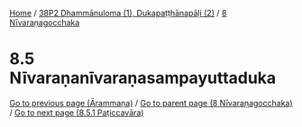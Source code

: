 
[Home](/) / [38P2 Dhammānuloma (1), Dukapaṭṭhānapāḷi (2)](../../38P2.md) / [8 Nīvaraṇagocchaka](../8.md)

# 8.5 Nīvaraṇanīvaraṇasampayuttaduka


[Go to previous page (Ārammaṇa)](8.4/8.4.7/8.4.7.1--4/8.4.7.1--4.1/Arammana.md) / [Go to parent page (8 Nīvaraṇagocchaka)](../8.md) / [Go to next page (8.5.1 Paṭiccavāra)](8.5/8.5.1.md)


